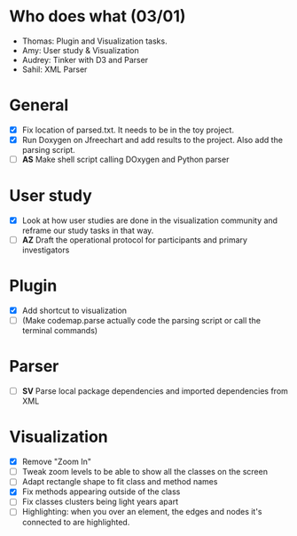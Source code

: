 
# Who does what (03/01)
- Thomas: Plugin and Visualization tasks.
- Amy: User study & Visualization
- Audrey: Tinker with D3 and Parser
- Sahil: XML Parser

# General
- [x] Fix location of parsed.txt. It needs to be in the toy project.
- [x] Run Doxygen on Jfreechart and add results to the project. Also add the parsing script.
- [ ] **AS** Make shell script calling DOxygen and Python parser

# User study
- [x] Look at how user studies are done in the visualization community and reframe our study tasks in that way.
- [ ] **AZ** Draft the operational protocol for participants and primary investigators

# Plugin
- [x] Add shortcut to visualization
- [ ] (Make codemap.parse actually code the parsing script or call the terminal commands)

# Parser
- [ ] **SV** Parse local package dependencies and imported dependencies from XML

# Visualization
- [x] Remove "Zoom In"
- [ ] Tweak zoom levels to be able to show all the classes on the screen
- [ ] Adapt rectangle shape to fit class and method names
- [x] Fix methods appearing outside of the class
- [ ] Fix classes clusters being light years apart
- [ ] Highlighting: when you over an element, the edges and nodes it's connected to are highlighted.
